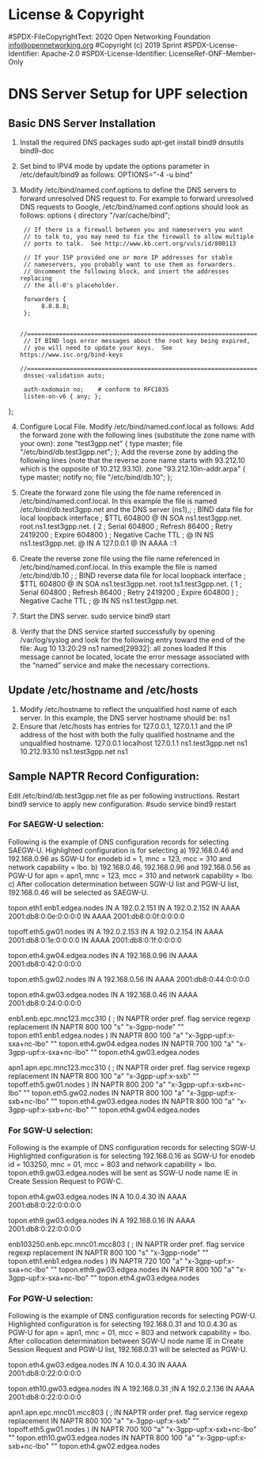 # License & Copyright
#SPDX-FileCopyrightText: 2020 Open Networking Foundation <info@opennetworking.org>
#Copyright (c) 2019 Sprint
#SPDX-License-Identifier: Apache-2.0
#SPDX-License-Identifier: LicenseRef-ONF-Member-Only

# DNS Server Setup for UPF selection

## Basic DNS Server Installation
1. Install the required DNS packages
sudo apt-get install bind9 dnsutils bind9-doc
2. Set bind to IPV4 mode by update the options parameter in /etc/default/bind9 as follows:
OPTIONS="-4 -u bind"
3. Modify /etc/bind/named.conf.options to define the DNS servers to forward unresolved DNS request to.  For example to forward unresolved DNS requests to Google, /etc/bind/named.conf.options should look as follows:
options {
        directory "/var/cache/bind";

        // If there is a firewall between you and nameservers you want
        // to talk to, you may need to fix the firewall to allow multiple
        // ports to talk.  See http://www.kb.cert.org/vuls/id/800113

        // If your ISP provided one or more IP addresses for stable
        // nameservers, you probably want to use them as forwarders.
        // Uncomment the following block, and insert the addresses replacing
        // the all-0's placeholder.

        forwarders {
             8.8.8.8;
        };

        //========================================================================
        // If BIND logs error messages about the root key being expired,
        // you will need to update your keys.  See https://www.isc.org/bind-keys
        //========================================================================
        dnssec-validation auto;

        auth-nxdomain no;    # conform to RFC1035
        listen-on-v6 { any; };
};

4. Configure Local File.  Modify /etc/bind/named.conf.local as follows:
Add the forward zone with the following lines (substitute the zone name with your own):
zone "test3gpp.net" {
 type master;
 file "/etc/bind/db.test3gpp.net";
};
Add the reverse zone by adding the following lines (note that the reverse zone name starts with 93.212.10 which is the opposite of 10.212.93.10).
zone "93.212.10in-addr.arpa" {
 type master;
 notify no;
 file "/etc/bind/db.10";
};

5. Create the forward zone file using the file name referenced in /etc/bind/named.conf.local.  In this example the file is named /etc/bind/db.test3gpp.net and the DNS server (ns1),;
; BIND data file for local loopback interface
;
$TTL    604800
@       IN      SOA     ns1.test3gpp.net. root.ns1.test3gpp.net. (
                              2         ; Serial
                         604800         ; Refresh
                          86400         ; Retry
                        2419200         ; Expire
                         604800 )       ; Negative Cache TTL
;
@       IN      NS      ns1.test3gpp.net.
@       IN      A       127.0.0.1
@       IN      AAAA    ::1


6. Create the reverse zone file using the file name referenced in /etc/bind/named.conf.local.  In this example the file is named /etc/bind/db.10
;
; BIND reverse data file for local loopback interface
;
$TTL    604800
@       IN      SOA     ns1.test3gpp.net. root.ts1.test3gpp.net. (
                              1         ; Serial
                         604800         ; Refresh
                          86400         ; Retry
                        2419200         ; Expire
                         604800 )       ; Negative Cache TTL
;
@       IN      NS      ns1.test3gpp.net.

7. Start the DNS server.
sudo service bind9 start
8. Verify that the DNS service started successfully by opening /var/log/syslog and look for the following entry toward the end of the file:
Aug 10 13:20:29 ns1 named[29932]: all zones loaded
If this message cannot be located, locate the error message associated with the “named” service and make the necessary corrections.

## Update /etc/hostname and /etc/hosts
1. Modify /etc/hostname to reflect the unqualified host name of each server.  In this example, the DNS server hostname should be:
ns1
 2. Ensure that /etc/hosts has entries for 127.0.0.1, 127.0.1.1 and the IP address of the host with both the fully qualified hostname and the unqualified hostname.
127.0.0.1	localhost
127.0.1.1	ns1.test3gpp.net	ns1
10.212.93.10	ns1.test3gpp.net	ns1





## Sample NAPTR Record Configuration:
Edit /etc/bind/db.test3gpp.net file as per following instructions. Restart bind9 service to apply new configuration.
#sudo service bind9 restart

### For SAEGW-U selection:
Following is the example of DNS configuration records for selecting SAEGW-U. Highlighted configuration is for selecting 
a) 192.168.0.46 and 192.168.0.96 as SGW-U for enodeb id = 1, mnc = 123, mcc = 310 and network capability = lbo. 
b) 192.168.0.46, 192.168.0.96 and 192.168.0.56 as PGW-U for apn = apn1, mnc = 123, mcc = 310 and network capability = lbo. 
c) After collocation determination between SGW-U list and PGW-U list, 192.168.0.46 will be selected as SAEGW-U. 

topon.eth1.enb1.edgea.nodes IN A 192.0.2.151
                       IN A 192.0.2.152
                       IN AAAA 2001:db8:0:0e:0:0:0:0
                       IN AAAA 2001:db8:0:0f:0:0:0:0

topoff.eth5.gw01.nodes IN A 192.0.2.153
                       IN A 192.0.2.154
                       IN AAAA 2001:db8:0:1e:0:0:0:0
                       IN AAAA 2001:db8:0:1f:0:0:0:0

topon.eth4.gw04.edgea.nodes  IN A 192.168.0.96
                       IN AAAA 2001:db8:0:42:0:0:0:0

topon.eth5.gw02.nodes  IN A 192.168.0.56
                       IN AAAA 2001:db8:0:44:0:0:0:0		   

topon.eth4.gw03.edgea.nodes  IN A 192.168.0.46
                       IN AAAA 2001:db8:0:24:0:0:0:0

enb1.enb.epc.mnc123.mcc310 (
;  IN NAPTR order pref. flag service                           regexp replacement
   IN NAPTR 800   100   "s" "x-3gpp-node"                          "" topon.eth1.enb1.edgea.nodes )
   IN NAPTR 800   100   "a" "x-3gpp-upf:x-sxa+nc-lbo"              "" topon.eth4.gw04.edgea.nodes
   IN NAPTR 700   100   "a" "x-3gpp-upf:x-sxa+nc-lbo"              "" topon.eth4.gw03.edgea.nodes
					   
apn1.apn.epc.mnc123.mcc310  (
;  IN NAPTR order pref. flag service                           regexp replacement
   IN NAPTR 800   100   "a" "x-3gpp-upf:x-sxb"                     "" topoff.eth5.gw01.nodes )
   IN NAPTR 800   200   "a" "x-3gpp-upf:x-sxb+nc-lbo"              "" topon.eth5.gw02.nodes
   IN NAPTR 800   100   "a" "x-3gpp-upf:x-sxb+nc-lbo"              "" topon.eth4.gw03.edgea.nodes
   IN NAPTR 800   100   "a" "x-3gpp-upf:x-sxb+nc-lbo"              "" topon.eth4.gw04.edgea.nodes

### For SGW-U selection:
Following is the example of DNS configuration records for selecting SGW-U. Highlighted configuration is for selecting 
192.168.0.16 as SGW-U for enodeb id = 103250, mnc = 01, mcc = 803 and network capability = lbo. 
topon.eth9.gw03.edgea.nodes will be sent as SGW-U node name IE in Create Session Request to PGW-C.


topon.eth4.gw03.edgea.nodes  IN A 10.0.4.30
                        IN AAAA 2001:db8:0:22:0:0:0:0

topon.eth9.gw03.edgea.nodes  IN A 192.168.0.16
                        IN AAAA 2001:db8:0:22:0:0:0:0
					   
enb103250.enb.epc.mnc01.mcc803 (
;  IN NAPTR order pref. flag service                           regexp replacement
   IN NAPTR 800   100   "s" "x-3gpp-node"                          "" topon.eth1.enb1.edgea.nodes )
   IN NAPTR 720   100   "a" "x-3gpp-upf:x-sxa+nc-lbo"              "" topon.eth9.gw03.edgea.nodes
   IN NAPTR 800   100   "a" "x-3gpp-upf:x-sxa+nc-lbo"              "" topon.eth4.gw03.edgea.nodes


### For PGW-U selection:
Following is the example of DNS configuration records for selecting PGW-U. Highlighted configuration is for selecting 
192.168.0.31 and 10.0.4.30 as PGW-U for apn = apn1, mnc = 01, mcc = 803 and network capability = lbo. 
After collocation determination between SGW-U node name IE in Create Session Request and PGW-U list, 192.168.0.31 will be selected as PGW-U. 

topon.eth4.gw03.edgea.nodes  IN A 10.0.4.30
                        IN AAAA 2001:db8:0:22:0:0:0:0

topon.eth10.gw03.edgea.nodes  IN A 192.168.0.31
                       ;IN A 192.0.2.136
                       IN AAAA 2001:db8:0:22:0:0:0:0

apn1.apn.epc.mnc01.mcc803  (
;  IN NAPTR order pref. flag service                           regexp replacement
   IN NAPTR 800   100   "a" "x-3gpp-upf:x-sxb"                     "" topoff.eth5.gw01.nodes )
   IN NAPTR 700   100   "a" "x-3gpp-upf:x-sxb+nc-lbo"              "" topon.eth10.gw03.edgea.nodes
   IN NAPTR 800   100   "a" "x-3gpp-upf:x-sxb+nc-lbo"              "" topon.eth4.gw02.edgea.nodes
